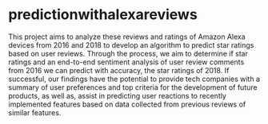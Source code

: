 # predictionwithalexareviews
 This project aims to analyze these reviews and ratings of Amazon Alexa devices from 2016 and 2018 to develop an algorithm to predict star ratings based on user reviews. Through the process, we aim to determine if star ratings and an end-to-end sentiment analysis of user review comments from 2016 we can predict with accuracy, the star ratings of 2018. If successful, our findings have the potential to provide tech companies with a summary of user preferences and top criteria for the development of future products, as well as, assist in predicting user reactions to recently implemented features based on data collected from previous reviews of similar features. 
